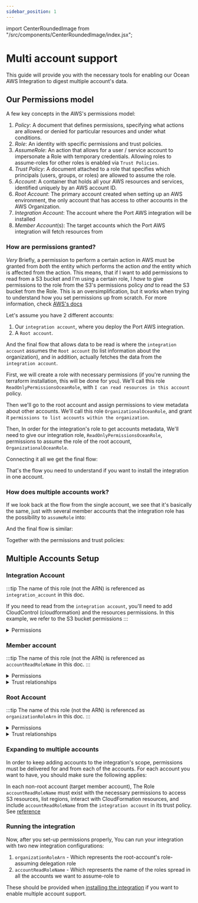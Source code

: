 ```yaml
---
sidebar_position: 1
---
```


import CenterRoundedImage from "/src/components/CenterRoundedImage/index.jsx";

# Multi account support

This guide will provide you with the necessary tools for enabling our Ocean AWS Integration to digest multiple account's data.

## Our Permissions model

A few key concepts in the AWS's permissions model:

1. *Policy*: A document that defines permissions, specifying what actions are allowed or denied for particular resources and under what conditions.
2. *Role*: An identity with specific permissions and trust policies.
3. *AssumeRole*: An action that allows for a user / service account to impersonate a Role with temporary credentials. Allowing roles to assume-roles for other roles is enabled via `Trust Policies`.
4. *Trust Policy*: A document attached to a role that specifies which principals (users, groups, or roles) are allowed to assume the role.
5. *Account*: A container that holds all your AWS resources and services, identified uniquely by an AWS account ID.
6. *Root Account*: The primary account created when setting up an AWS environment, the only account that has access to other accounts in the AWS Organization.
7. *Integration Account*: The account where the Port AWS integration will be installed
8. *Member Account*(s): The target accounts which the Port AWS integration will fetch resources from 

### How are permissions granted?

*Very* Briefly, a permission to perform a certain action in AWS must be granted from *both* the entity which performs the action *and* the entity which is affected from the action. This means, that if I want to add permissions to read from a S3 bucket and I'm using a certain role, I *have* to give permissions to the role from the S3's permissions policy *and* to read the S3 bucket from the Role. This is an oversimplification, but it works when trying to understand how you set permissions up from scratch. For more information, check [AWS's docs](https://docs.aws.amazon.com/IAM/latest/UserGuide/access_policies.html)

Let's assume you have 2 different accounts:

1. Our `integration account`, where you deploy the Port AWS integration.
2. A `Root account`.

<CenterRoundedImage imgSrc='/img/build-your-software-catalog/sync-data-to-catalog/cloud-providers/aws/aws-single-step-1.jpg' />

And the final flow that allows data to be read is where the `integration account` assumes the `Root account` (to list information about the organization), and in addition, actually fetches the data from the `integration account`.

<CenterRoundedImage imgSrc='/img/build-your-software-catalog/sync-data-to-catalog/cloud-providers/aws/aws-single-step-2.jpg' />

First, we will create a role with necessary permissions (if you're running the terraform installation, this will be done for you). We'll call this role `ReadOnlyPermissionsOceanRole`, with `I can read resources in this account` policy.


<CenterRoundedImage imgSrc='/img/build-your-software-catalog/sync-data-to-catalog/cloud-providers/aws/aws-role-step-1.jpg' />

Then we'll go to the root account and assign permissions to view metadata about other accounts. We'll call this role `OrganizationalOceanRole`, and grant it `permissions to list accounts within the organization`.

<CenterRoundedImage imgSrc='/img/build-your-software-catalog/sync-data-to-catalog/cloud-providers/aws/aws-role-step-2.jpg' />

Then, In order for the integration's role to get accounts metadata, We'll need to give our integration role, `ReadOnlyPermissionsOceanRole`, permissions to assume the role of the root account, `OrganizationalOceanRole`.

<CenterRoundedImage imgSrc='/img/build-your-software-catalog/sync-data-to-catalog/cloud-providers/aws/aws-role-step-3.jpg' width='50%' border='1px' />

Connecting it all we get the final flow:

<CenterRoundedImage imgSrc='/img/build-your-software-catalog/sync-data-to-catalog/cloud-providers/aws/aws-single-step-3.jpg' width='50%' border='1px' />

That's the flow you need to understand if you want to install the integration in one account.


### How does multiple accounts work?

If we look back at the flow from the single account, we see that it's basically the same, just with several member accounts that the integration role has the possibility to `assumeRole` into:

<CenterRoundedImage imgSrc='/img/build-your-software-catalog/sync-data-to-catalog/cloud-providers/aws/aws-multi-step-1.jpg' />

And the final flow is similar:

<CenterRoundedImage imgSrc='/img/build-your-software-catalog/sync-data-to-catalog/cloud-providers/aws/aws-multi-step-2.jpg' />

Together with the permissions and trust policies:

<CenterRoundedImage imgSrc='/img/build-your-software-catalog/sync-data-to-catalog/cloud-providers/aws/aws-role-step-4.jpg' />

## Multiple Accounts Setup

### Integration Account

:::tip
The name of this role (not the ARN) is referenced as `integration_account` in this doc.

If you need to read from the `integration account`, you'll need to add CloudControl (cloudformation) and the resources permissions. In this example, we refer to the S3 bucket permissions
:::

<details>
<summary>Permissions</summary>
```
AWS::ReadOnlyAccess
```

```json
{
    "Statement": [
        {
            "Sid": "AssumeRolePermissions",
            "Action": "sts:AssumeRole",
            "Effect": "Allow",
            "Resource": [
                "arn:aws:iam::<member_account_id>:role/<role_name>",
                "arn:aws:iam::<root_account_id>:role/<root_account_role_name>"
            ]
        },
        {
            "Sid": "AccountPermissions",
            "Action": "account:ListRegions",
            "Effect": "Allow",
            "Resource": ""
        },
        {
            "Sid": "STSPermissions",
            "Effect": "Allow",
            "Action": [
                "sts:GetCallerIdentity"
            ],
            "Resource": ""
        },
        {
            "Sid": "S3Permissions",
            "Effect": "Allow",
            "Action": [
                "s3:Describe*",
                "s3:List*",
                "s3:Get*"
            ],
            "Resource": ""
        },
        {
            "Sid": "CloudControlAPIPermissions",
            "Effect": "Allow",
            "Action": [
                "cloudformation:GetResource",
                "cloudformation:ListResources"
            ],
            "Resource": ""
        }
    ],
    "Version": "2012-10-17"
}
```
</details>

### Member account

:::tip
The name of this role (not the ARN) is referenced as `accountReadRoleName` in this doc.
:::

<details>
<summary>Permissions</summary>
```
{
    "Version": "2012-10-17",
    "Statement": [
        {
            "Sid": "S3Permissions",
            "Effect": "Allow",
            "Action": [
                "s3:Describe*",
                "s3:List*",
                "s3:Get*"
            ],
            "Resource": ""
        },
        {
            "Sid": "AccountPermissions",
            "Effect": "Allow",
            "Action": [
                "account:ListRegions"
            ],
            "Resource": ""
        },
        {
            "Sid": "CloudControlAPIPermissions",
            "Effect": "Allow",
            "Action": [
                "cloudformation:GetResource",
                "cloudformation:ListResources"
            ],
            "Resource": "*"
        }
    ]
}
```
</details>

<details>
<summary>Trust relationships</summary>
```json
{
    "Version": "2012-10-17",
    "Statement": [
        {
            "Effect": "Allow",
            "Action": "sts:AssumeRole",
            "Resource": "arn:aws:iam::<integration_account>:role/<IntegrationRole>"
        }
    ]
}
```
</details>

### Root Account

:::tip
The name of this role (not the ARN) is referenced as `organizationRoleArn` in this doc.
:::

<details>
<summary>Permissions</summary>
```json
{
    "Version": "2012-10-17",
    "Statement": [
        {
            "Sid": "ListAccountPermissions",
            "Effect": "Allow",
            "Action": [
                "organizations:ListAccounts"
            ],
            "Resource": [
                "*"
            ]
        }
    ]
}
```
</details>

<details>
<summary>Trust relationships</summary>
```json
{
    "Version": "2012-10-17",
    "Statement": [
        {
            "Effect": "Allow",
            "Principal": {
                "AWS": "arn:aws:iam::<integration_account>:role/<IntegrationRole>"
            },
            "Action": "sts:AssumeRole",
        }
    ]
}
```
</details>


### Expanding to multiple accounts

In order to keep adding accounts to the integration's scope, permissions must be delivered for and from each of the accounts.
For each account you want to have, you should make sure the following applies:

In each non-root account (target member account), The Role `accountReadRoleName` must exist with the necessary permissions to access S3 resources, list regions, interact with CloudFormation resources, and include `accountReadRoleName` from the `integration account` in its trust policy. See [reference](#member-account)

### Running the integration

Now, after you set-up permissions properly, You can run your integration with two new integration configurations:

1. `organizationRoleArn` - Which represents the root-account's role-assuming delegation role
2. `accountReadRoleName` - Which represents the name of the roles spread in all the accounts we want to assume-role to

These should be provided when [installing the integration](./installation.md#multiple-account-support) if you want to enable multiple account support.
